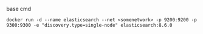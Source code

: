 
base cmd

```shell
docker run -d --name elasticsearch --net <somenetwork> -p 9200:9200 -p 9300:9300 -e "discovery.type=single-node" elasticsearch:8.6.0
```
